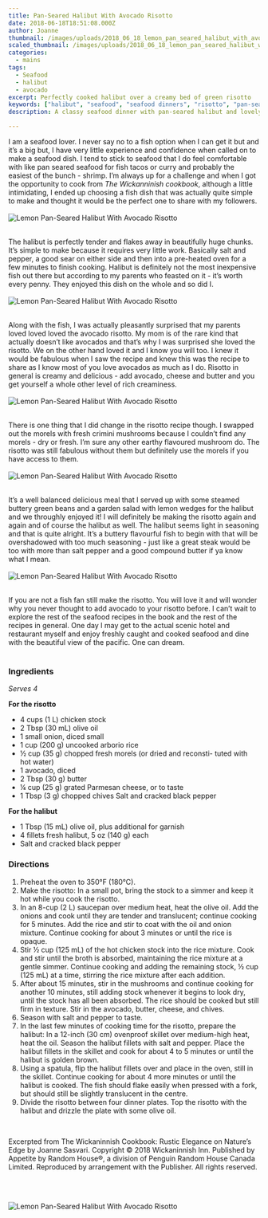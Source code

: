 ```yaml
---
title: Pan-Seared Halibut With Avocado Risotto
date: 2018-06-18T18:51:08.000Z
author: Joanne
thumbnail: /images/uploads/2018_06_18_lemon_pan_seared_halibut_with_avocado_risotto_1.jpg
scaled_thumbnail: /images/uploads/2018_06_18_lemon_pan_seared_halibut_with_avocado_risotto_0.jpg
categories:
  - mains
tags:
  - Seafood
  - halibut
  - avocado
excerpt: Perfectly cooked halibut over a creamy bed of green risotto
keywords: ["halibut", "seafood", "seafood dinners", "risotto", "pan-seared", "avocado", "avocado risotto"]
description: A classy seafood dinner with pan-seared halibut and lovely avocado risotto. A perfect seafood meal for special ocasions.

---
```

I am a seafood lover. I never say no to a fish option when I can get it but and it’s a big but, I have very little experience and confidence when called on to make a seafood dish. I tend to stick to seafood that I do feel comfortable with like pan seared seafood for fish tacos or curry and probably the easiest of the bunch - shrimp. I’m always up for a challenge and when I got the opportunity to cook from _The Wickanninish cookbook_, although a little intimidating, I ended up choosing a fish dish that was actually quite simple to make and thought it would be the perfect one to share with my followers.
</br>
</br>
![Lemon Pan-Seared Halibut With Avocado Risotto](/images/uploads/2018_06_18_lemon_pan_seared_halibut_with_avocado_risotto_2.jpg)
</br>
</br>

The halibut is perfectly tender and flakes away in beautifully huge chunks. It’s simple to make because it requires very little work.  Basically salt and pepper, a good sear on either side and then into a pre-heated oven for a few minutes to finish cooking. Halibut is definitely not the most inexpensive fish out there but according to my parents who feasted on it - it’s worth every penny. They enjoyed this dish on the whole and so did I.
</br>
</br>
![Lemon Pan-Seared Halibut With Avocado Risotto](/images/uploads/2018_06_18_lemon_pan_seared_halibut_with_avocado_risotto_3.jpg)
</br>
</br>

Along with the fish, I was actually pleasantly surprised that my parents loved loved loved the avocado risotto. My mom is of the rare kind that actually doesn’t like avocados and that’s why I was surprised she loved the risotto. We on the other hand loved it and I know you will too.  I knew it would be fabulous when I saw the recipe and knew this was the recipe to share as I know most of you love avocados as much as I do. Risotto in general is creamy and delicious - add avocado, cheese and butter and you get yourself a whole other level of rich creaminess.
</br>
</br>
![Lemon Pan-Seared Halibut With Avocado Risotto](/images/uploads/2018_06_18_lemon_pan_seared_halibut_with_avocado_risotto_4.jpg)
</br>
</br>

There is one thing that I did change in the risotto recipe though. I swapped out the morels with fresh crimini mushrooms because I couldn’t find any morels - dry or fresh. I’m sure  any other earthy flavoured mushroom do. The risotto was still fabulous without them but definitely use the morels if you have access to them.
</br>
</br>
![Lemon Pan-Seared Halibut With Avocado Risotto](/images/uploads/2018_06_18_lemon_pan_seared_halibut_with_avocado_risotto_5.jpg)
</br>
</br>

It’s a well balanced delicious meal that I served up with some steamed buttery green beans and a garden salad with lemon wedges for the halibut and we throughly enjoyed it! I will definitely be making the risotto again and again and of course the halibut as well. The halibut seems light in seasoning and that is quite alright. It’s a buttery flavourful fish to begin with that will be overshadowed with too much seasoning - just like a great steak would be too with more than salt pepper and a good compound butter if ya know what I mean.
</br>
</br>
![Lemon Pan-Seared Halibut With Avocado Risotto](/images/uploads/2018_06_18_lemon_pan_seared_halibut_with_avocado_risotto_6.jpg)
</br>
</br>

If you are not a fish fan still make the risotto. You will love it and will wonder why you never thought to add avocado to your risotto before. I can’t wait to explore the rest of the seafood recipes in the book and the rest of the recipes in general. One day I may get to the actual scenic hotel and restaurant myself and enjoy freshly caught and cooked seafood and dine with the beautiful view of the pacific. One can dream.
</br>
</br>

### Ingredients

_Serves 4_

**For the risotto**

* <span itemprop="ingredients"> 4 cups (1 L) chicken stock</span>
* <span itemprop="ingredients"> 2 Tbsp (30 mL) olive oil</span>
* <span itemprop="ingredients"> 1 small onion, diced small</span>
* <span itemprop="ingredients"> 1 cup (200 g) uncooked arborio rice</span>
* <span itemprop="ingredients"> ½ cup (35 g) chopped fresh morels (or dried and reconsti- tuted with hot water)</span>
* <span itemprop="ingredients"> 1 avocado, diced</span>
* <span itemprop="ingredients"> 2 Tbsp (30 g) butter</span>
* <span itemprop="ingredients"> ¼ cup (25 g) grated Parmesan cheese, or to taste</span>
* <span itemprop="ingredients"> 1 Tbsp (3 g) chopped chives Salt and cracked black pepper</span>

**For the halibut**

* <span itemprop="ingredients"> 1 Tbsp (15 mL) olive oil, plus additional for garnish</span>
* <span itemprop="ingredients"> 4 fillets fresh halibut, 5 oz (140 g) each</span>
* <span itemprop="ingredients"> Salt and cracked black pepper</span>

### Directions

1. Preheat the oven to 350°F (180°C).
2. Make the risotto: In a small pot, bring the stock to a simmer and keep it hot while you cook the risotto.
3. In an 8-cup (2 L) saucepan over medium heat, heat the olive oil. Add the onions and cook until they are tender and translucent; continue cooking for 5 minutes. Add the rice and stir to coat with the oil and onion mixture. Continue cooking for about 3 minutes or until the rice is opaque.
4. Stir ½ cup (125 mL) of the hot chicken stock into the rice mixture. Cook and stir until the broth is absorbed, maintaining the rice mixture at a gentle simmer. Continue cooking and adding the remaining stock, ½ cup (125 mL) at a time, stirring the rice mixture after each addition.
5. After about 15 minutes, stir in the mushrooms and continue cooking for another 10 minutes, still adding stock whenever it begins to look dry, until the stock has all been absorbed. The rice should be cooked but still firm in texture. Stir in the avocado, butter, cheese, and chives. 
6. Season with salt and pepper to taste.
7. In the last few minutes of cooking time for the risotto, prepare the halibut: In a 12-inch (30 cm) ovenproof skillet over medium-high heat, heat the oil. Season the halibut fillets with salt and pepper. Place the halibut fillets in the skillet and cook for about 4 to 5 minutes or until the halibut is golden brown.
8. Using a spatula, flip the halibut fillets over and place in the oven, still in the skillet. Continue cooking for about 4 more minutes or until the halibut is cooked. The fish should flake easily when pressed with a fork, but should still be slightly translucent in the centre.
9. Divide the risotto between four dinner plates. Top the risotto with the halibut and drizzle the plate with some olive oil.

</br>

Excerpted from The Wickaninnish Cookbook: Rustic Elegance on Nature’s Edge by Joanne Sasvari. Copyright © 2018 Wickaninnish Inn. Published by Appetite by Random House®, a division of Penguin Random House Canada Limited. Reproduced by arrangement with the Publisher. All rights reserved.

</br>

</br>

![Lemon Pan-Seared Halibut With Avocado Risotto](/images/uploads/2018_06_18_lemon_pan_seared_halibut_with_avocado_risotto_7.jpg)
